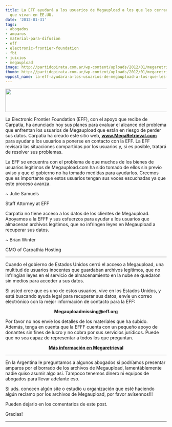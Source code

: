 ```yaml
---
title: La EFF ayudará a los usuarios de Megaupload a los que les cerraron sus cuentas-Pero
  que vivan en EE.UU.
date: '2012-01-31'
tags:
- abogados
- amparos
- material-para-difusion
- eff
- electronic-frontier-foundation
- fbi
- juicios
- megaupload
image: http://partidopirata.com.ar/wp-content/uploads/2012/01/megaretrieval_efflogo.png.jpg
thumb: http://partidopirata.com.ar/wp-content/uploads/2012/01/megaretrieval_efflogo.png-150x73.jpg
wppost_name: la-eff-ayudara-a-los-usuarios-de-megaupload-a-los-que-les-cerraron-sus-cuentas-pero-que-vivan-en-ee-uu
---
```


<a href="http://partidopirata.com.ar/wp-content/uploads/2012/01/megaretrieval_efflogo.png.jpg"><img class="aligncenter size-full wp-image-3022" title="megaretrieval_efflogo.png" src="http://partidopirata.com.ar/wp-content/uploads/2012/01/megaretrieval_efflogo.png.jpg" alt="" width="513" height="73" /></a>

La Electronic Frontier Foundation (EFF), con el apoyo que recibe de Carpatia, ha anunciado hoy sus planes para evaluar el alcance del problema que enfrentan los usuarios de Megaupload que están en riesgo de perder sus datos. Carpatia ha creado este sitio web, <strong><a href="http://www.megaretrieval.com/" target="_blank">www.MegaRetrieval.com </a></strong>para ayudar a los usuarios a ponerse en contacto con la EFF. La EFF revisará las situaciones compartidas por los usuarios y, si es posible, tratará de resolver sus problemas.

La EFF se encuentra con el problema de que muchos de los bienes de usuarios legítimos de Megaupload.com ha sido tomado de ellos sin previo aviso y que el gobierno no ha tomado medidas para ayudarlos. Creemos que es importante que estos usuarios tengan sus voces escuchadas ya que este proceso avanza.

~ Julie Samuels

Staff Attorney at EFF

Carpatia no tiene acceso a los datos de los clientes de Megaupload. Apoyamos a la EFFF y sus esfuerzos para ayudar a los usuarios que almacenan archivos legítimos, que no infringen leyes en Megaupload a recuperar sus datos.

~ Brian Winter

CMO of Carpathia Hosting

<hr />

Cuando el gobierno de Estados Unidos cerró el acceso a Megaupload, una multitud de usuarios inocentes que guardaban archivos legítimos, que no infringían leyes en el servicio de almacenamiento en la nube se quedaron sin medios para acceder a sus datos.

Si usted cree que es uno de estos usuarios, vive en los Estados Unidos, y está buscando ayuda legal para recuperar sus datos, envíe un correo electrónico con la mejor información de contacto para la EFF:
<p style="text-align: center;"><strong>Megauploadmissing@eff.org</strong></p>
Por favor no nos envíe los detalles de los materiales que ha subido. Además, tenga en cuenta que la EFFF cuenta con un pequeño apoyo de donantes sin fines de lucro y no cobra por sus servicios jurídicos. Puede que no sea capaz de representar a todos los que preguntan.
<p style="text-align: center;"><strong><a href="http://www.megaretrieval.com/" target="_blank">Más información en Megaretrieval</a></strong></p>


<hr />

En la Argentina le preguntamos a algunos abogados si podríamos presentar amparos por el borrado de los archivos de Megaupload, lamentáblemente nadie quiso asumir algo así.
Tampoco tenemos dinero ni equipos de abogados para llevar adelante eso.

Si uds. conocen algún site o estudio u organización que esté haciendo algún reclamo por los archivos de Megaupload, por favor avísennos!!!

Pueden dejarlo en los comentarios de este post.

Gracias!

<hr />
